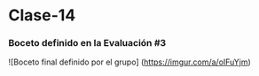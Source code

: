 # Clase-14

### Boceto definido en la Evaluación #3

![Boceto final definido por el grupo] (https://imgur.com/a/oIFuYjm)
